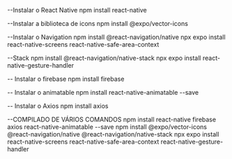 --Instalar o React Native
npm install react-native

--Instalar a biblioteca de icons
npm install @expo/vector-icons

--Instalar o Navigation
npm install @react-navigation/native
npx expo install react-native-screens react-native-safe-area-context

--Stack
npm install @react-navigation/native-stack
npx expo install react-native-gesture-handler

-- Instalar o firebase
npm install firebase

-- Instalar o animatable
npm install react-native-animatable --save

-- Instalar o Axios
npm install axios

--COMPILADO DE VÁRIOS COMANDOS
npm install react-native firebase axios react-native-animatable --save
npm install @expo/vector-icons @react-navigation/native @react-navigation/native-stack
npx expo install react-native-screens react-native-safe-area-context react-native-gesture-handler